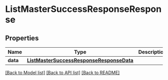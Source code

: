 # ListMasterSuccessResponseResponse

## Properties
Name | Type | Description | Notes
------------ | ------------- | ------------- | -------------
**data** | [**ListMasterSuccessResponseResponseData**](ListMasterSuccessResponseResponseData.md) |  | [optional] 

[[Back to Model list]](../README.md#documentation-for-models) [[Back to API list]](../README.md#documentation-for-api-endpoints) [[Back to README]](../README.md)

